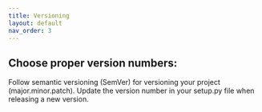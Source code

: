```yaml
---
title: Versioning
layout: default
nav_order: 3
---
```


## Choose proper version numbers:

Follow semantic versioning (SemVer) for versioning your project (major.minor.patch). Update the version number in your setup.py file when releasing a new version.
